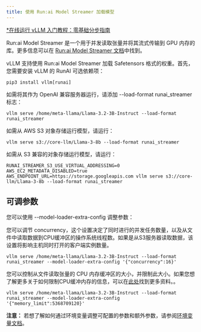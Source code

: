```yaml
---
title: 使用 Run:ai Model Streamer 加载模型
---
```


[\*在线运行 vLLM 入门教程：零基础分步指南](https://openbayes.com/console/public/tutorials/rXxb5fZFr29?utm_source=vLLM-CNdoc&utm_medium=vLLM-CNdoc-V1&utm_campaign=vLLM-CNdoc-V1-25ap)

Run:ai Model Streamer 是一个用于并发读取张量并将其流式传输到 GPU 内存的库。更多信息可以在 [Run:ai Model Streamer 文档](https://github.com/run-ai/runai-model-streamer/blob/master/docs/README.md)中找到。

vLLM 支持使用 Run:ai Model Streamer 加载 Safetensors 格式的权重。首先，您需要安装 vLLM 的 RunAI 可选依赖项：

```plain
pip3 install vllm[runai]
```

如需将其作为 OpenAI 兼容服务器运行，请添加 --load-format runai_streamer 标志：

```plain
vllm serve /home/meta-llama/Llama-3.2-3B-Instruct --load-format runai_streamer
```

如需从 AWS S3 对象存储运行模型，请运行：

```plain
vllm serve s3://core-llm/Llama-3-8b --load-format runai_streamer
```

如需从 S3 兼容的对象存储运行模型，请运行：

```plain
RUNAI_STREAMER_S3_USE_VIRTUAL_ADDRESSING=0 AWS_EC2_METADATA_DISABLED=true AWS_ENDPOINT_URL=https://storage.googleapis.com vllm serve s3://core-llm/Llama-3-8b --load-format runai_streamer
```

## 可调参数

您可以使用 --model-loader-extra-config 调整参数：

您可以调节 concurrency，这个设置决定了同时进行的并发任务数量，以及从文件中读取数据到CPU缓冲区的操作系统线程数。如果是从S3服务器读取数据，该设置将影响主机同时打开的客户端实例数量。

```plain
vllm serve /home/meta-llama/Llama-3.2-3B-Instruct --load-format runai_streamer --model-loader-extra-config '{"concurrency":16}'
```

您可以控制从文件读取张量的 CPU 内存缓冲区的大小，并限制此大小。如果您想了解更多关于如何限制CPU缓冲内存的信息，可以在[此处](https://github.com/run-ai/runai-model-streamer/blob/master/docs/src/env-vars.md#runai_streamer_memory_limit)找到更多资料。。

```plain
vllm serve /home/meta-llama/Llama-3.2-3B-Instruct --load-format runai_streamer --model-loader-extra-config '{"memory_limit":5368709120}'
```

**注意：**
若想了解如何通过环境变量调整可配置的参数和额外参数，请参阅[环境变量文档](https://github.com/run-ai/runai-model-streamer/blob/master/docs/src/env-vars.md)。
